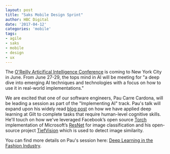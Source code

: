 ```yaml
---
layout: post
title: "Saks Mobile Design Sprint"
author: HBC Digital
date: '2017-04-12'
categories: 'mobile'
tags:
- agile
- saks
- mobile
- design
- ux
---
```


The [O'Reilly Articifical Intelligence Conference](https://conferences.oreilly.com/artificial-intelligence/ai-ny) is coming to New York City in June. From June 27-29, the tops mind in AI will be meeting for "a deep dive into emerging AI techniques and technologies with a focus on how to use it in real-world implementations." 

We are excited that one of our software engineers, Pau Carre Cardona, will be leading a session as part of the "Implementing AI" track. Pau's talk will expand upon his widely read [blog post](http://tech.gilt.com/machine/learning,/deep/learning/2016/12/22/deep-learning-at-gilt) on how we have applied deep learning at Gilt to complete tasks that require human-level cognitive skills. He'll touch on how we've leveraged Facebook’s open source [Torch](https://github.com/facebook/fb.resnet.torch) implementation of Microsoft’s [ResNet](https://arxiv.org/pdf/1512.03385v1) for image classification and his open-source project [TiefVision](https://github.com/paucarre/tiefvision) which is used to detect image similarity.

You can find more details on Pau's session here: [Deep Learning in the Fashion Industry](https://conferences.oreilly.com/artificial-intelligence/ai-ny/public/schedule/detail/59111).

